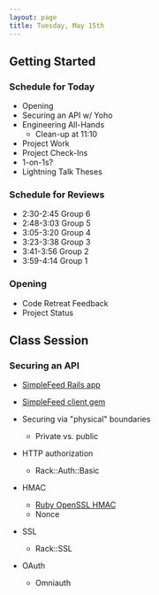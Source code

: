 ```yaml
---
layout: page
title: Tuesday, May 15th
---
```


## Getting Started

### Schedule for Today

* Opening
* Securing an API w/ Yoho
* Engineering All-Hands
  * Clean-up at 11:10
* Project Work
* Project Check-Ins
* 1-on-1s?
* Lightning Talk Theses

### Schedule for Reviews

* 2:30-2:45 Group 6
* 2:48-3:03 Group 5
* 3:05-3:20 Group 4
* 3:23-3:38 Group 3
* 3:41-3:56 Group 2
* 3:59-4:14 Group 1


### Opening

* Code Retreat Feedback
* Project Status

## Class Session

### Securing an API

* [SimpleFeed Rails app](https://github.com/JumpstartLab/simple_feed)
* [SimpleFeed client gem](https://github.com/JumpstartLab/simple_feed_client)

* Securing via "physical" boundaries
    * Private vs. public
* HTTP authorization
    * Rack::Auth::Basic
* HMAC
    * [Ruby OpenSSL HMAC](http://ruby-doc.org/stdlib-1.9.3/libdoc/openssl/rdoc/OpenSSL/HMAC.html)
    * Nonce
* SSL
    * Rack::SSL
* OAuth
    * Omniauth



